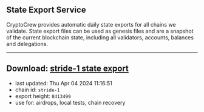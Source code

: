 ## State Export Service
CryptoCrew provides automatic daily state exports for all chains we validate. State export files can be used as genesis files and are a snapshot of the current blockchain state, including all validators, accounts, balances and delegations.

---
**Download: [stride-1 state export](https://dl-eu2.ccvalidators.com/SERVICE/stride/stride-1_export_8413499.json)**
---

- last updated: Thu Apr 04 2024 11:16:51
- chain id: `stride-1`
- export height: `8413499`
- use for: airdrops, local tests, chain recovery

